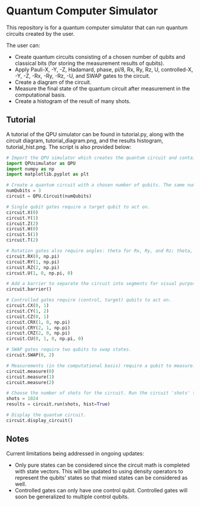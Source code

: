 # Quantum Computer Simulator

This repository is for a quantum computer simulator that can run quantum circuits created by the user.

The user can:
- Create quantum circuits consisting of a chosen number of qubits and classical bits (for storing the measurement results of qubits).
- Apply Pauli-X, -Y, -Z, Hadamard, phase, pi/8, Rx, Ry, Rz, U, controlled-X, -Y, -Z, -Rx, -Ry, -Rz, -U, and SWAP gates to the circuit.
- Create a diagram of the circuit.
- Measure the final state of the quantum circuit after measurement in the computational basis.
- Create a histogram of the result of many shots.

## Tutorial

A tutorial of the QPU simulator can be found in tutorial.py, along with the circuit diagram, tutorial_diagram.png, and the results histogram, tutorial_hist.png. The script is also provided below:

```py
# Import the QPU simulator which creates the quantum circuit and contains all gate operations. Import matplotlib for making a histogram of the results.
import QPUsimulator as QPU
import numpy as np
import matplotlib.pyplot as plt

# Create a quantum circuit with a chosen number of qubits. The same number of classica bits will be created for qubit measurement output. The output of each qubit is stored in its similarly indexed classical bit.
numQubits = 3
circuit = QPU.Circuit(numQubits)

# Single qubit gates require a target qubit to act on.
circuit.X(0)
circuit.Y(1)
circuit.Z(2)
circuit.H(0)
circuit.S(1)
circuit.T(2)

# Rotation gates also require angles: theta for Rx, Ry, and Rz; theta, phi, lambda for U
circuit.RX(0, np.pi)
circuit.RY(1, np.pi)
circuit.RZ(2, np.pi)
circuit.U(1, 0, np.pi, 0)

# Add a barrier to separate the circuit into segments for visual purposes.
circuit.barrier()

# Controlled gates require (control, target) qubits to act on.
circuit.CX(0, 1)
circuit.CY(1, 2)
circuit.CZ(0, 1)
circuit.CRX(1, 0, np.pi)
circuit.CRY(2, 1, np.pi)
circuit.CRZ(2, 0, np.pi)
circuit.CU(0, 1, 0, np.pi, 0)

# SWAP gates require two qubits to swap states.
circuit.SWAP(0, 2)

# Measurements (in the computational basis) require a qubit to measure. The output is stored in the same indexed classical bit.
circuit.measure(0)
circuit.measure(1)
circuit.measure(2)

# Choose the number of shots for the circuit. Run the circuit 'shots' times and obtain the results as a list. Set hist=True to create a histogram of the results.
shots = 1024
results = circuit.run(shots, hist=True)

# Display the quantum circuit.
circuit.display_circuit()
```

## Notes
Current limitations being addressed in ongoing updates:
- Only pure states can be considered since the circuit math is completed with state vectors. This will be updated to using density operators to represent the qubits' states so that mixed states can be considered as well.
- Controlled gates can only have one control qubit. Controlled gates will soon be generalized to multiple control qubits.
